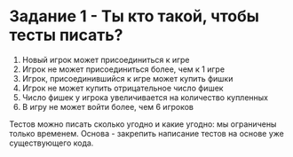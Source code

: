 # Задание 1 - Ты кто такой, чтобы тесты писать?

1. Новый игрок может присоединиться к игре
2. Игрок не может присоединиться более, чем к 1 игре
3. Игрок, присоединившийся к игре может купить фишки
4. Игрок не может купить отрицательное число фишек
5. Число фишек у игрока увеличивается на количество купленных
6. В игру не может войти более, чем 6 игроков

Тестов можно писать сколько угодно и какие угодно: мы ограничены только временем. Основа - закрепить написание тестов на основе уже существующего кода.